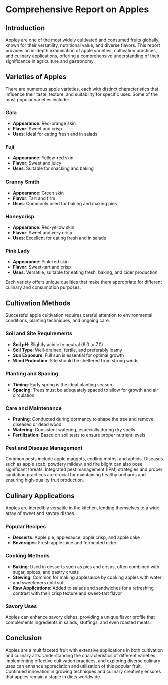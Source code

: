 # Comprehensive Report on Apples

## Introduction

Apples are one of the most widely cultivated and consumed fruits globally, known for their versatility, nutritional value, and diverse flavors. This report provides an in-depth examination of apple varieties, cultivation practices, and culinary applications, offering a comprehensive understanding of their significance in agriculture and gastronomy.

## Varieties of Apples

There are numerous apple varieties, each with distinct characteristics that influence their taste, texture, and suitability for specific uses. Some of the most popular varieties include:

### Gala
- **Appearance**: Red-orange skin
- **Flavor**: Sweet and crisp
- **Uses**: Ideal for eating fresh and in salads

### Fuji
- **Appearance**: Yellow-red skin
- **Flavor**: Sweet and juicy
- **Uses**: Suitable for snacking and baking

### Granny Smith
- **Appearance**: Green skin
- **Flavor**: Tart and firm
- **Uses**: Commonly used for baking and making pies

### Honeycrisp
- **Appearance**: Red-yellow skin
- **Flavor**: Sweet and very crisp
- **Uses**: Excellent for eating fresh and in salads

### Pink Lady
- **Appearance**: Pink-red skin
- **Flavor**: Sweet-tart and crisp
- **Uses**: Versatile; suitable for eating fresh, baking, and cider production

Each variety offers unique qualities that make them appropriate for different culinary and consumption purposes.

## Cultivation Methods

Successful apple cultivation requires careful attention to environmental conditions, planting techniques, and ongoing care.

### Soil and Site Requirements
- **Soil pH**: Slightly acidic to neutral (6.0 to 7.0)
- **Soil Type**: Well-drained, fertile, and preferably loamy
- **Sun Exposure**: Full sun is essential for optimal growth
- **Wind Protection**: Site should be sheltered from strong winds

### Planting and Spacing
- **Timing**: Early spring is the ideal planting season
- **Spacing**: Trees must be adequately spaced to allow for growth and air circulation

### Care and Maintenance
- **Pruning**: Conducted during dormancy to shape the tree and remove diseased or dead wood
- **Watering**: Consistent watering, especially during dry spells
- **Fertilization**: Based on soil tests to ensure proper nutrient levels

### Pest and Disease Management
Common pests include apple maggots, codling moths, and aphids. Diseases such as apple scab, powdery mildew, and fire blight can also pose significant threats. Integrated pest management (IPM) strategies and proper sanitation practices are crucial for maintaining healthy orchards and ensuring high-quality fruit production.

## Culinary Applications

Apples are incredibly versatile in the kitchen, lending themselves to a wide array of sweet and savory dishes.

### Popular Recipes
- **Desserts**: Apple pie, applesauce, apple crisp, and apple cake
- **Beverages**: Fresh apple juice and fermented cider

### Cooking Methods
- **Baking**: Used in desserts such as pies and crisps, often combined with sugar, spices, and pastry crusts
- **Stewing**: Common for making applesauce by cooking apples with water and sweeteners until soft
- **Raw Applications**: Added to salads and sandwiches for a refreshing contrast with their crisp texture and sweet-tart flavor

### Savory Uses
Apples can enhance savory dishes, providing a unique flavor profile that complements ingredients in salads, stuffings, and even roasted meats.

## Conclusion

Apples are a multifaceted fruit with extensive applications in both cultivation and culinary arts. Understanding the characteristics of different varieties, implementing effective cultivation practices, and exploring diverse culinary uses can enhance appreciation and utilization of this popular fruit. Continued innovation in growing techniques and culinary creativity ensures that apples remain a staple in diets worldwide.